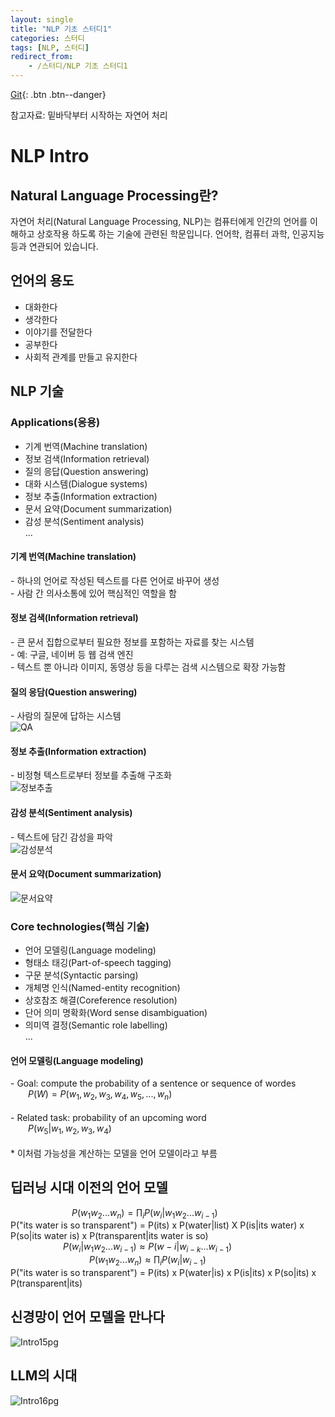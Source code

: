 ```yaml
---
layout: single
title: "NLP 기초 스터디1"
categories: 스터디
tags: [NLP, 스터디]
redirect_from:
    - /스터디/NLP 기초 스터디1   
---
```

[Git](https://github.com/KyungbinKo?tab=repositories){: .btn .btn--danger}

참고자료: 밑바닥부터 시작하는 자연어 처리
# NLP Intro
## Natural Language Processing란?
자연어 처리(Natural Language Processing, NLP)는 컴퓨터에게 인간의 언어를 이해하고 상호작용 하도록 하는 기술에 관련된 학문입니다. 언어학, 컴퓨터 과학, 인공지능 등과 연관되어 있습니다.

## 언어의 용도
- 대화한다<br>
- 생각한다<br>
- 이야기를 전달한다<br>
- 공부한다<br>
- 사회적 관계를 만들고 유지한다<br>

## NLP 기술
### Applications(응용)
- 기계 번역(Machine translation)<br>
- 정보 검색(Information retrieval)<br>
- 질의 응답(Question answering)<br>
- 대화 시스템(Dialogue systems)<br>
- 정보 추출(Information extraction)<br>
- 문서 요약(Document summarization)<br>
- 감성 분석(Sentiment analysis)<br>
...

#### 기계 번역(Machine translation)
\- 하나의 언어로 작성된 텍스트를 다른 언어로 바꾸어 생성<br>
\- 사람 간 의사소통에 있어 핵심적인 역할을 함

#### 정보 검색(Information retrieval)
\- 큰 문서 집합으로부터 필요한 정보를 포함하는 자료를 찾는 시스템<br>
    - 예: 구글, 네이버 등 웹 검색 엔진<br>
\- 텍스트 뿐 아니라 이미지, 동영상 등을 다루는 검색 시스템으로 확장 가능함

#### 질의 응담(Question answering)
\- 사람의 질문에 답하는 시스템<br>
![QA]({{site.url}}/assets/images/자연언어처리/QA_example.png)

#### 정보 추출(Information extraction)
\- 비정형 텍스트로부터 정보를 추출해 구조화<br>
![정보추출]({{site.url}}/assets/images/자연언어처리/정보추출_example.png)

#### 감성 분석(Sentiment analysis)
\- 텍스트에 담긴 감성을 파악<br>
![감성분석]({{site.url}}/assets/images/자연언어처리/감성분석_example.png)

#### 문서 요약(Document summarization)
![문서요약]({{site.url}}/assets/images/자연언어처리/문서요약_example.png)

### Core technologies(핵심 기술)
- 언어 모델링(Language modeling)<br>
- 형태소 태깅(Part-of-speech tagging)<br>
- 구문 분석(Syntactic parsing)<br>
- 개체명 인식(Named-entity recognition)<br>
- 상호참조 해결(Coreference resolution)<br>
- 단어 의미 명확화(Word sense disambiguation)<br>
- 의미역 결정(Semantic role labelling)<br>
...

#### 언어 모델링(Language modeling)
\- Goal: compute the probability of a sentence or sequence of wordes<br>
  $P(W) = P(w_1, w_2, w_3, w_4, w_5, ..., w_n)$ <br>
<br>
\- Related task: probability of an upcoming word <br>
  $P(w_5|w_1,w_2,w_3,w_4)$ 
<br><br>
\* 이처럼 가능성을 계산하는 모델을 언어 모델이라고 부름

## 딥러닝 시대 이전의 언어 모델
       $P(w_1w_2...w_n)=\prod_i P(w_i|w_1w_2...w_{i-1})$ <br>
P("its water is so transparent") = P(its) x P(water|list) X P(is|its water) x P(so|its water is) x P(transparent|its water is so) <br>
      $P(w_i|w_1w_2...w_{i-1}) \approx P(w-i|w_{i-k}...w_{i-1})$ <br>
         $P(w_1w_2...w_n) \approx \prod_i P(w_i|w_{i-1})$ <br>
P("its water is so transparent") = P(its) x P(water|is) x P(is|its) x P(so|its) x P(transparent|its)

## 신경망이 언어 모델을 만나다
![Intro15pg]({{site.url}}/assets/images/자연언어처리/Intro_15pg.png)

## LLM의 시대
![Intro16pg]({{site.url}}/assets/images/자연언어처리/Intro_16pg.png)
